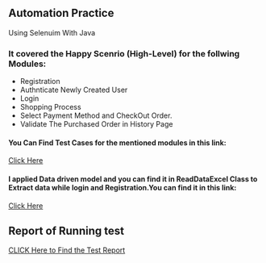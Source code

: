 ## Automation Practice 
Using Selenuim With Java
### It covered the Happy Scenrio (High-Level) for the follwing Modules: 
  - Registration 
  - Authnticate Newly Created User
  - Login 
  - Shopping Process 
  - Select Payment Method and CheckOut Order.
  - Validate The Purchased Order in History Page 

#### You Can Find Test Cases for the mentioned modules in this link:
[Click Here](https://github.com/RokayaAli/FirstAutomationTask/tree/main/src/test/java/HappyScenario) 

#### I applied Data driven model and you can find it in ReadDataExcel Class to Extract data while login and Registration.You can find it in this link:
[Click Here](https://github.com/RokayaAli/FirstAutomationTask/blob/main/src/main/java/Util/ReadDataExcel.java)

## Report of Running test
[CLICK Here to Find the Test Report](https://github.com/RokayaAli/First-Automation-Task/blob/master/test-output/Default%20Suite/practice.html)
